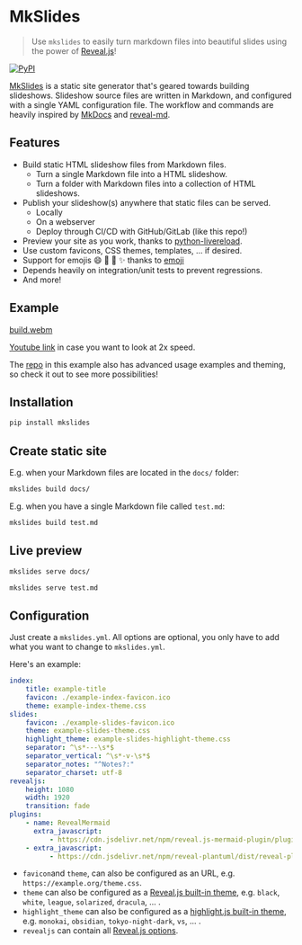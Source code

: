 # MkSlides

> Use `mkslides` to easily turn markdown files into beautiful slides using the power of [Reveal.js](https://revealjs.com/)!

[![PyPI](https://img.shields.io/pypi/v/mkslides)](https://pypi.org/project/mkslides/)

[MkSlides](https://pypi.org/project/mkslides/) is a static site generator that's geared towards building slideshows. Slideshow source files are written in Markdown, and configured with a single YAML configuration file. The workflow and commands are heavily inspired by [MkDocs](https://pypi.org/project/mkdocs/) and [reveal-md](https://github.com/webpro/reveal-md).

## Features

-   Build static HTML slideshow files from Markdown files.
    -   Turn a single Markdown file into a HTML slideshow.
    -   Turn a folder with Markdown files into a collection of HTML slideshows.
-   Publish your slideshow(s) anywhere that static files can be served.
    -   Locally
    -   On a webserver
    -   Deploy through CI/CD with GitHub/GitLab (like this repo!)
-   Preview your site as you work, thanks to [python-livereload](https://pypi.org/project/livereload/).
-   Use custom favicons, CSS themes, templates, ... if desired.
-   Support for emojis :smile: :tada: :rocket: :sparkles: thanks to [emoji](https://github.com/carpedm20/emoji/)
-   Depends heavily on integration/unit tests to prevent regressions.
-   And more!

## Example

[build.webm](https://github.com/user-attachments/assets/85432467-46db-46ad-aa90-378c912b0098)

[Youtube link](https://youtu.be/RdyRe3JZC7Q) in case you want to look at 2x speed.

The [repo](https://github.com/HoGentTIN/hogent-markdown-slides) in this example also has advanced usage examples and theming, so check it out to see more possibilities!

## Installation

```bash
pip install mkslides
```

## Create static site

E.g. when your Markdown files are located in the `docs/` folder:

```bash
mkslides build docs/
```

E.g. when you have a single Markdown file called `test.md`:

```bash
mkslides build test.md
```

## Live preview

```bash
mkslides serve docs/
```

```bash
mkslides serve test.md
```

## Configuration

Just create a `mkslides.yml`. All options are optional, you only have to add what you want to change to `mkslides.yml`.

Here's an example:

```yml
index:
    title: example-title
    favicon: ./example-index-favicon.ico
    theme: example-index-theme.css
slides:
    favicon: ./example-slides-favicon.ico
    theme: example-slides-theme.css
    highlight_theme: example-slides-highlight-theme.css
    separator: ^\s*---\s*$
    separator_vertical: ^\s*-v-\s*$
    separator_notes: "^Notes?:"
    separator_charset: utf-8
revealjs:
    height: 1080
    width: 1920
    transition: fade
plugins:
    - name: RevealMermaid
      extra_javascript:
          - https://cdn.jsdelivr.net/npm/reveal.js-mermaid-plugin/plugin/mermaid/mermaid.min.js
    - extra_javascript:
          - https://cdn.jsdelivr.net/npm/reveal-plantuml/dist/reveal-plantuml.min.js
```

-   `favicon`and `theme`, can also be configured as an URL, e.g. `https://example.org/theme.css`.
-   `theme` can also be configured as a [Reveal.js built-in theme](https://revealjs.com/themes/), e.g. `black`, `white`, `league`, `solarized`, `dracula`, ... .
-   `highlight_theme` can also be configured as a [highlight.js built-in theme](https://highlightjs.org/examples), e.g. `monokai`, `obsidian`, `tokyo-night-dark`, `vs`, ... .
-   `revealjs` can contain all [Reveal.js options](https://revealjs.com/config/).
